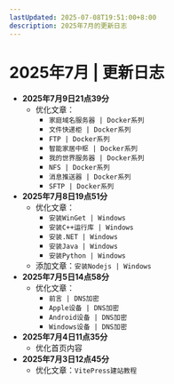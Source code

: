 ```yaml
---
lastUpdated: 2025-07-08T19:51:00+8:00
description: 2025年7月的更新日志
---
```


# 2025年7月 | 更新日志

- **2025年7月9日21点39分**
  - 优化文章：
    - `家庭域名服务器 | Docker系列`
    - `文件快递柜 | Docker系列`
    - `FTP | Docker系列`
    - `智能家居中枢 | Docker系列`
    - `我的世界服务器 | Docker系列`
    - `NFS | Docker系列`
    - `消息推送器 | Docker系列`
    - `SFTP | Docker系列`
- **2025年7月8日19点51分**
  - 优化文章：
    - `安装WinGet | Windows`
    - `安装C++运行库 | Windows`
    - `安装.NET | Windows`
    - `安装Java | Windows`
    - `安装Python | Windows`
  - 添加文章：`安装Nodejs | Windows`
- **2025年7月5日14点58分**
  - 优化文章：
    - `前言 | DNS加密`
    - `Apple设备 | DNS加密`
    - `Android设备 | DNS加密`
    - `Windows设备 | DNS加密`
- **2025年7月4日11点35分**
  - 优化首页内容
- **2025年7月3日12点45分**
  - 优化文章：`VitePress建站教程`

